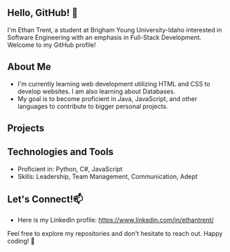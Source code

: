 ## Hello, GitHub! 👋

I'm Ethan Trent, a student at Brigham Young University-Idaho interested in Software Engineering with an emphasis in Full-Stack Development. Welcome to my GitHub profile!

## About Me

- I'm currently learning web development utilizing HTML and CSS to develop websites. I am also learning about Databases.
- My goal is to become proficient in Java, JavaScript, and other languages to contribute to bigger personal projects.

## Projects


## Technologies and Tools

- Proficient in: Python, C#, JavaScript
- Skills: Leadership, Team Management, Communication, Adept

## Let's Connect!📫

- Here is my LinkedIn profile: https://www.linkedin.com/in/ethantrent/

Feel free to explore my repositories and don't hesitate to reach out. Happy coding! 🚀
